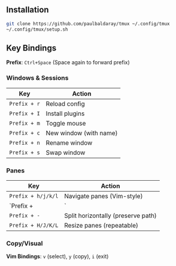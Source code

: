 ## Installation

```bash
git clone https://github.com/paulbaldaray/tmux ~/.config/tmux
~/.config/tmux/setup.sh
```

## Key Bindings

**Prefix**: `Ctrl+Space` (Space again to forward prefix)

### Windows & Sessions
| Key | Action |
|-----|---------|
| `Prefix + r` | Reload config |
| `Prefix + I` | Install plugins |
| `Prefix + m` | Toggle mouse |
| `Prefix + c` | New window (with name) |
| `Prefix + n` | Rename window |
| `Prefix + s` | Swap window |

### Panes
| Key | Action |
|-----|---------|
| `Prefix + h/j/k/l` | Navigate panes (Vim-style) |
| `Prefix + |` | Split vertically (preserve path) |
| `Prefix + -` | Split horizontally (preserve path) |
| `Prefix + H/J/K/L` | Resize panes (repeatable) |

### Copy/Visual
**Vim Bindings**: `v` (select), `y` (copy), `i` (exit)
